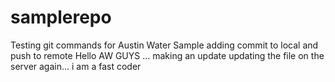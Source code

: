 # samplerepo
Testing git commands for Austin Water
Sample adding commit to local and push to remote
Hello AW GUYS ... making an update
updating the file on the server again... i am a fast coder
